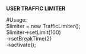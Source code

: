 <b>USER TRAFFIC LIMITER</b><br>

#Usage: <br>
$limiter = new TrafficLimiter(); <br>
$limiter->setLimit(100)<br>
        ->setBreakTime(2) <br>
        ->activate();
